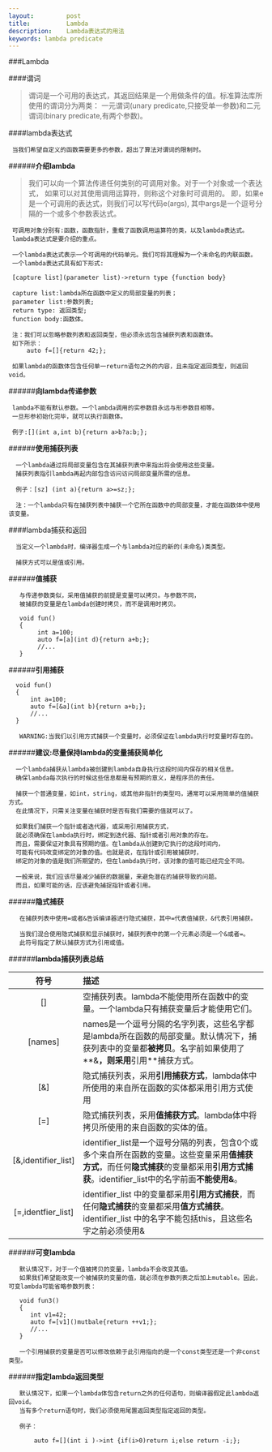 ```yaml
---
layout:         post
title:          Lambda
description:    Lambda表达式的用法
keywords: lambda predicate 
---
```


###Lambda
     
####谓词

> 谓词是一个可用的表达式，其返回结果是一个用做条件的值。标准算法库所使用的谓词分为两类：
	一元谓词(unary predicate,只接受单一参数)和二元谓词(binary predicate,有两个参数)。
   
   
####lambda表达式
   
     当我们希望自定义的函数需要更多的参数，超出了算法对谓词的限制时。

	 
######**介绍lambda**
       
> 我们可以向一个算法传递任何类别的可调用对象。对于一个对象或一个表达式，
	 如果可以对其使用调用运算符，则称这个对象时可调用的。
	 即，如果e是一个可调用的表达式，则我们可以写代码e(args),
	 其中args是一个逗号分隔的一个或多个参数表达式。

     可调用对象分别有:函数，函数指针，重载了函数调用运算符的类，以及lambda表达式。
	 lambda表达式是要介绍的重点。
       
     一个lambda表达式表示一个可调用的代码单元。我们可将其理解为一个未命名的内联函数。
	 一个lambda表达式具有如下形式:
       
     [capture list](parameter list)->return type {function body}
       
     capture list:lambda所在函数中定义的局部变量的列表；
     parameter list:参数列表;
     return type: 返回类型;
     function body:函数体。
       
     注：我们可以忽略参数列表和返回类型，但必须永远包含捕获列表和函数体。
	 如下所示：
         auto f=[]{return 42;};
       
     如果lambda的函数体包含任何单一return语句之外的内容，且未指定返回类型，则返回void。
       
	   
######**向lambda传递参数**
      
     lambda不能有默认参数。一个lambda调用的实参数目永远与形参数目相等。
	 一旦形参初始化完毕，就可以执行函数体。

     例子:[](int a,int b){return a>b?a:b;};
      
	  
######**使用捕获列表**
      
      一个lambda通过将局部变量包含在其捕获列表中来指出将会使用这些变量。
	  捕获列表指引lambda再起内部包含访问访问局部变量所需的信息。

      例子：[sz] (int a){return a>=sz;};
      
      注：一个lambda只有在捕获列表中捕获一个它所在函数中的局部变量，才能在函数体中使用该变量。
     
	 
####lambda捕获和返回
    
      当定义一个lambda时，编译器生成一个与lambda对应的新的(未命名)类类型。

      捕获方式可以是值或引用。
	  
      
######**值捕获**

       与传递参数类似，采用值捕获的前提是变量可以拷贝。与参数不同，
	   被捕获的变量是在lambda创建时拷贝，而不是调用时拷贝。

       void fun()
       {
            int a=100;
            auto f=[a](int d){return a+b;};
            //...
       }
       
	   
######**引用捕获**
   
      void fun()
      {
          int a=100;
          auto f=[&a](int b){return a+b;};
          //...
      }
      
       WARNING:当我们以引用方式捕获一个变量时，必须保证在lambda执行时变量时存在的。
	   
   
######**建议:尽量保持lambda的变量捕获简单化**

    
      一个lambda捕获从lambda被创建到lambda自身执行这段时间内保存的相关信息。
	  确保lambda每次执行的时候这些信息都是有预期的意义，是程序员的责任。
      
      捕获一个普通变量，如int，string，或其他非指针的类型吗，通常可以采用简单的值捕获方式。
	  在此情况下，只需关注变量在捕获时是否有我们需要的值就可以了。
     
      如果我们捕获一个指针或者迭代器，或采用引用捕获方式，
	  就必须确保在lambda执行时，绑定到迭代器、指针或者引用对象的存在。
	  而且，需要保证对象具有预期的值。在lambda从创建到它执行的这段时间内，
	  可能有代码改变绑定的对象的值。也就是说，在指针或引用被捕获时，
	  绑定的对象的值是我们所期望的，但在lambda执行时，该对象的值可能已经完全不同。
     
      一般来说，我们应该尽量减少捕获的数据量，来避免潜在的捕获导致的问题。
	  而且，如果可能的话，应该避免捕捉指针或者引用。
     
     
######**隐式捕获**
       
       在捕获列表中使用=或者&告诉编译器进行隐式捕获，其中=代表值捕获，&代表引用捕获。
       
       当我们混合使用隐式捕获和显示捕获时，捕获列表中的第一个元素必须是一个&或者=。
	   此符号指定了默认捕获方式为引用或值。
 

######**lambda捕获列表总结**

| 符号 | 描述 |
|:----:|:-----|
|[]|空捕获列表。lambda不能使用所在函数中的变量。一个lambda只有捕获变量后才能使用它们。|
|[names]|names是一个逗号分隔的名字列表，这些名字都是lambda所在函数的局部变量。默认情况下，捕获列表中的变量都**被拷贝**。名字前如果使用了**&**，则采用**引用**捕获方式。|
|[&]|隐式捕获列表，采用**引用捕获方式**，lambda体中所使用的来自所在函数的实体都采用引用方式使用|
|[=]|隐式捕获列表，采用**值捕获方式**。lambda体中将拷贝所使用的来自函数的实体的值。|
|[&,identifier_list]|identifier_list是一个逗号分隔的列表，包含0个或多个来自所在函数的变量。这些变量采用**值捕获方式**，而任何**隐式捕获**的变量都采用**引用方式捕获**。identifier_list中的名字前面**不能使用&**。|
|[=,identfier_list]|identifier_list 中的变量都采用**引用方式捕获**，而任何**隐式捕获**的变量都采用**值方式捕获**。identifier_list 中的名字不能包括this，且这些名字之前必须使用&|


######**可变lambda**

       默认情况下，对于一个值被拷贝的变量，lambda不会改变其值。
	   如果我们希望能改变一个被捕获的变量的值，就必须在参数列表之后加上mutable。因此，可变lambda可能省略参数列表：
       
       void fun3()
       {
          int v1=42;
          auto f=[v1]()mutbale{return ++v1;};
          //...
       }
       
       一个引用捕获的变量是否可以修改依赖于此引用指向的是一个const类型还是一个非const类型。
       
	   
######**指定lambda返回类型**
       
       默认情况下，如果一个lambda体包含return之外的任何语句，则编译器假定此lambda返回void。
       当有多个return语句时，我们必须使用尾置返回类型指定返回的类型。
       
       例子：
           
           auto f=[](int i )->int {if(i>0)return i;else return -i;};
       
      